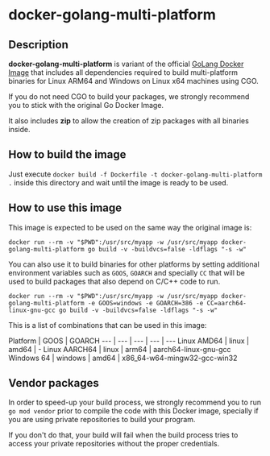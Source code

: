 # docker-golang-multi-platform

## Description

**docker-golang-multi-platform** is variant of the official 
[GoLang Docker Image](https://hub.docker.com/_/golang) that includes all 
dependencies required to build multi-platform binaries for Linux ARM64 and
Windows on Linux x64 machines using CGO.

If you do not need CGO to build your packages, we strongly recommend you to
stick with the original Go Docker Image.

It also includes **zip** to allow the creation of zip packages with all binaries
inside.

## How to build the image

Just execute `docker build -f Dockerfile -t docker-golang-multi-platform .` inside
this directory and wait until the image is ready to be used.

## How to use this image

This image is expected to be used on the same way the original image is:

```
docker run --rm -v "$PWD":/usr/src/myapp -w /usr/src/myapp docker-golang-multi-platform go build -v -buildvcs=false -ldflags "-s -w" 
```

You can also use it to build binaries for other platforms by setting additional
environment variables such as `GOOS`, `GOARCH` and specially `CC` that will be 
used to build packages that also depend on C/C++ code to run.

```
docker run --rm -v "$PWD":/usr/src/myapp -w /usr/src/myapp docker-golang-multi-platform -e GOOS=windows -e GOARCH=386 -e CC=aarch64-linux-gnu-gcc go build -v -buildvcs=false -ldflags "-s -w" 
```

This is a list of combinations that can be used in this image:

Platform | GOOS | GOARCH 
--- | --- | --- | --- | ---
Linux AMD64 | linux | amd64 | - 
Linux AARCH64 | linux | arm64 | aarch64-linux-gnu-gcc 
Windows 64 | windows | amd64 | x86_64-w64-mingw32-gcc-win32 

## Vendor packages

In order to speed-up your build process, we strongly recommend you to run 
`go mod vendor` prior to compile the code with this Docker image, specially if 
you are using private repositories to build your program.

If you don't do that, your build will fail when the build process tries to access
your private repositories without the proper credentials.
